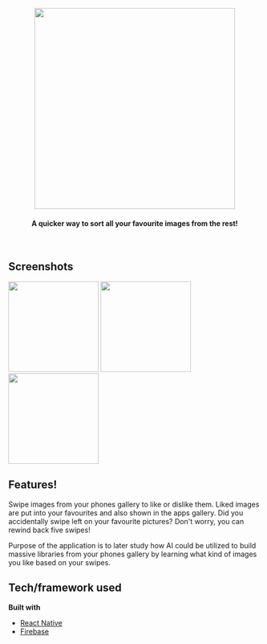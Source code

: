 <p align="center">
 <img align="center" width="400" src="https://github.com/Jaakko00/DandelionApp/assets/69541309/b90aa512-fc63-4c12-90df-d1b18a84e45d" />
</p>
<h4 align="center">A quicker way to sort all your favourite images from the rest!</h1>
<br>



## Screenshots
<img width="180" src="https://github.com/Jaakko00/DandelionApp/assets/69541309/fb09480f-c120-4a3b-b03d-d151ab9037dc" />
<img width="180" src="https://github.com/Jaakko00/DandelionApp/assets/69541309/6bf7ed56-ed46-4379-b409-2ae195d56722" />
<img width="180" src="https://github.com/Jaakko00/DandelionApp/assets/69541309/d50edd05-dec5-4291-b0d4-893fd447e3ea" />



## Features!

Swipe images from your phones gallery to like or dislike them. Liked images are put into your favourites and also shown in the apps gallery. Did you accidentally swipe left on your favourite pictures? Don't worry, you can rewind back five swipes!

Purpose of the application is to later study how AI could be utilized to build massive libraries from your phones gallery by learning what kind of images you like based on your swipes.

## Tech/framework used

<b>Built with</b>
- [React Native](https://reactnative.dev)
- [Firebase](https://firebase.google.com)
